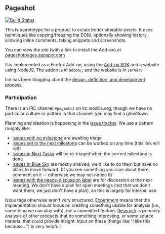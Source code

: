 ## Pageshot

[![Build Status](https://travis-ci.org/mozilla-services/pageshot.svg)](https://travis-ci.org/mozilla-services/pageshot)

This is a prototype for a product to create better sharable assets. It uses techniques like copying/freezing the DOM, optionally showing history, allowing inline comments, taking snippets and screenshots.

You can view the site (with a link to install the Add-on) at [pageshotpages.appspot.com](https://pageshotpages.appspot.com)

It is implemented as a Firefox Add-on, using the [Add-on SDK](https://developer.mozilla.org/en-US/Add-ons/SDK) and a website using NodeJS.  The addon is in `addon/`, and the website is in `server/`

Ian has been blogging about the [design, definition, and development process](http://www.ianbicking.org/tag/product-journal.html).

### Participation

There is an IRC channel `#pageshot` on irc.mozilla.org, though we have no particular culture or pattern in that channel; you may find a ghosttown.

Planning and ideation is happening in the [issue tracker](https://github.com/ianb/pageshot/issues).  We use a pattern roughly like:

* [Issues with no milestone](https://github.com/ianb/pageshot/issues?q=is%3Aopen+is%3Aissue+no%3Amilestone) are awaiting triage
* [Issues set to the next milestone](https://github.com/ianb/pageshot/issues?q=is%3Aopen+is%3Aissue+milestone%3A%22Sprint+1%22) can be worked on any time (this link will rot!)
* [Issues in Next Tasks](https://github.com/ianb/pageshot/issues?q=is%3Aopen+is%3Aissue+milestone%3A%22Next+Tasks%22) will be re-triaged when the current milestone is done
* [Issues in Blue Sky](https://github.com/ianb/pageshot/issues?q=is%3Aopen+is%3Aissue+milestone%3A%22Blue+Sky%22) are mostly shelved; we'd like to do them but have no plans to move forward.  (If you see something you care about there, comment on it -- otherwise we may not notice it)
* [Issues with the needs-discussion label](https://github.com/ianb/pageshot/issues?q=is%3Aopen+is%3Aissue+label%3A%22needs+discussion%22) are for discussion at the next meeting.  We don't have a plan for open meetings (not that we don't want them, we just don't have a plan), so this is largely for internal use.

Issue tags otherwise aren't very structured. [Experiment](https://github.com/ianb/pageshot/issues?q=is%3Aopen+is%3Aissue+label%3Aexperiment) means that the implementation should focus on creating something usable for analysis (i.e., something we can play with), not a committed feature. [Research](https://github.com/ianb/pageshot/issues?q=is%3Aopen+is%3Aissue+label%3Aresearch) is primarily analysis of other products that do something interesting, or some source material that could provide insight.  Input on these (things like "I like this because...") is very helpful!
